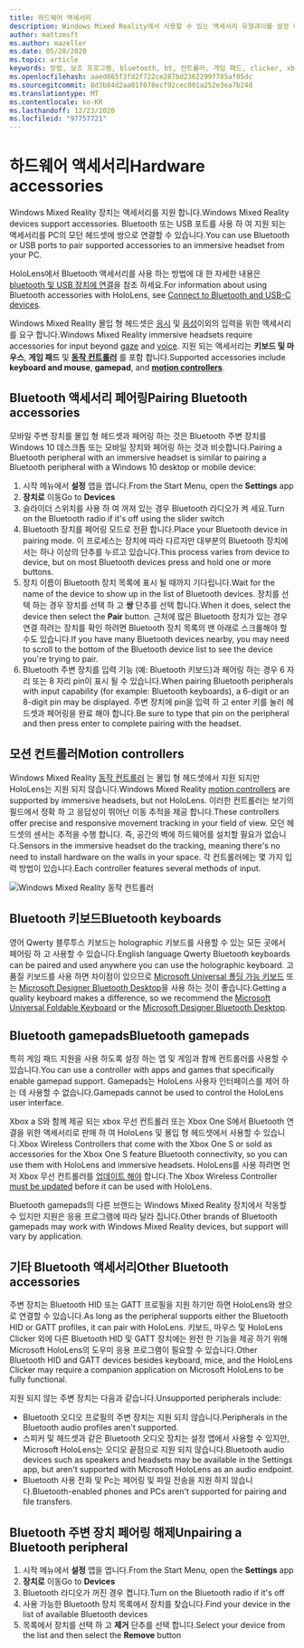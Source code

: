 ```yaml
---
title: 하드웨어 액세서리
description: Windows Mixed Reality에서 사용할 수 있는 액세서리 유형과이를 설정 하는 방법을 설명 합니다.
author: mattzmsft
ms.author: mazeller
ms.date: 05/20/2020
ms.topic: article
keywords: 방법, 보조 프로그램, bluetooth, bt, 컨트롤러, 게임 패드, clicker, xbox, 하드웨어, 혼합 현실 헤드셋, windows mixed reality 헤드셋, 가상 현실 헤드셋, 동작 컨트롤러
ms.openlocfilehash: aaed865f3fd2f722ce287bd2362299f785af05dc
ms.sourcegitcommit: 8d3b84d2aa01f078ecf92cec001a252e3ea7b24d
ms.translationtype: MT
ms.contentlocale: ko-KR
ms.lasthandoff: 12/23/2020
ms.locfileid: "97757721"
---
```

# <a name="hardware-accessories"></a><span data-ttu-id="eb246-104">하드웨어 액세서리</span><span class="sxs-lookup"><span data-stu-id="eb246-104">Hardware accessories</span></span>

<span data-ttu-id="eb246-105">Windows Mixed Reality 장치는 액세서리를 지원 합니다.</span><span class="sxs-lookup"><span data-stu-id="eb246-105">Windows Mixed Reality devices support accessories.</span></span> <span data-ttu-id="eb246-106">Bluetooth 또는 USB 포트를 사용 하 여 지원 되는 액세서리를 PC의 모던 헤드셋에 쌍으로 연결할 수 있습니다.</span><span class="sxs-lookup"><span data-stu-id="eb246-106">You can use Bluetooth or USB ports to pair supported accessories to an immersive headset from your PC.</span></span>

<span data-ttu-id="eb246-107">HoloLens에서 Bluetooth 액세서리를 사용 하는 방법에 대 한 자세한 내용은 [bluetooth 및 USB 장치에 연결](https://docs.microsoft.com/hololens/hololens-connect-devices)을 참조 하세요.</span><span class="sxs-lookup"><span data-stu-id="eb246-107">For information about using Bluetooth accessories with HoloLens, see [Connect to Bluetooth and USB-C devices](https://docs.microsoft.com/hololens/hololens-connect-devices).</span></span>

<span data-ttu-id="eb246-108">Windows Mixed Reality 몰입 형 헤드셋은 [응시](../design/gaze-and-commit.md) 및 [음성](../design/voice-input.md)이외의 입력을 위한 액세서리를 요구 합니다.</span><span class="sxs-lookup"><span data-stu-id="eb246-108">Windows Mixed Reality immersive headsets require accessories for input beyond [gaze](../design/gaze-and-commit.md) and [voice](../design/voice-input.md).</span></span> <span data-ttu-id="eb246-109">지원 되는 액세서리는 **키보드 및 마우스**, **게임 패드** 및 **[동작 컨트롤러](../design/motion-controllers.md)** 를 포함 합니다.</span><span class="sxs-lookup"><span data-stu-id="eb246-109">Supported accessories include **keyboard and mouse**, **gamepad**, and **[motion controllers](../design/motion-controllers.md)**.</span></span>

## <a name="pairing-bluetooth-accessories"></a><span data-ttu-id="eb246-110">Bluetooth 액세서리 페어링</span><span class="sxs-lookup"><span data-stu-id="eb246-110">Pairing Bluetooth accessories</span></span>

<span data-ttu-id="eb246-111">모바일 주변 장치를 몰입 형 헤드셋과 페어링 하는 것은 Bluetooth 주변 장치를 Windows 10 데스크톱 또는 모바일 장치와 페어링 하는 것과 비슷합니다.</span><span class="sxs-lookup"><span data-stu-id="eb246-111">Pairing a Bluetooth peripheral with an immersive headset is similar to pairing a Bluetooth peripheral with a Windows 10 desktop or mobile device:</span></span>

1. <span data-ttu-id="eb246-112">시작 메뉴에서 **설정** 앱을 엽니다.</span><span class="sxs-lookup"><span data-stu-id="eb246-112">From the Start Menu, open the **Settings** app</span></span>
2. <span data-ttu-id="eb246-113">**장치로** 이동</span><span class="sxs-lookup"><span data-stu-id="eb246-113">Go to **Devices**</span></span>
3. <span data-ttu-id="eb246-114">슬라이더 스위치를 사용 하 여 꺼져 있는 경우 Bluetooth 라디오가 켜 세요.</span><span class="sxs-lookup"><span data-stu-id="eb246-114">Turn on the Bluetooth radio if it's off using the slider switch</span></span>
4. <span data-ttu-id="eb246-115">Bluetooth 장치를 페어링 모드로 전환 합니다.</span><span class="sxs-lookup"><span data-stu-id="eb246-115">Place your Bluetooth device in pairing mode.</span></span> <span data-ttu-id="eb246-116">이 프로세스는 장치에 따라 다르지만 대부분의 Bluetooth 장치에서는 하나 이상의 단추를 누르고 있습니다.</span><span class="sxs-lookup"><span data-stu-id="eb246-116">This process varies from device to device, but on most Bluetooth devices press and hold one or more buttons.</span></span>
5. <span data-ttu-id="eb246-117">장치 이름이 Bluetooth 장치 목록에 표시 될 때까지 기다립니다.</span><span class="sxs-lookup"><span data-stu-id="eb246-117">Wait for the name of the device to show up in the list of Bluetooth devices.</span></span> <span data-ttu-id="eb246-118">장치를 선택 하는 경우 장치를 선택 하 고 **쌍** 단추를 선택 합니다.</span><span class="sxs-lookup"><span data-stu-id="eb246-118">When it does, select the device then select the **Pair** button.</span></span> <span data-ttu-id="eb246-119">근처에 많은 Bluetooth 장치가 있는 경우 연결 하려는 장치를 확인 하려면 Bluetooth 장치 목록의 맨 아래로 스크롤해야 할 수도 있습니다.</span><span class="sxs-lookup"><span data-stu-id="eb246-119">If you have many Bluetooth devices nearby, you may need to scroll to the bottom of the Bluetooth device list to see the device you're trying to pair.</span></span>
6. <span data-ttu-id="eb246-120">Bluetooth 주변 장치를 입력 기능 (예: Bluetooth 키보드)과 페어링 하는 경우 6 자리 또는 8 자리 pin이 표시 될 수 있습니다.</span><span class="sxs-lookup"><span data-stu-id="eb246-120">When pairing Bluetooth peripherals with input capability (for example: Bluetooth keyboards), a 6-digit or an 8-digit pin may be displayed.</span></span> <span data-ttu-id="eb246-121">주변 장치에 pin을 입력 하 고 enter 키를 눌러 헤드셋과 페어링을 완료 해야 합니다.</span><span class="sxs-lookup"><span data-stu-id="eb246-121">Be sure to type that pin on the peripheral and then press enter to complete pairing with the headset.</span></span>

## <a name="motion-controllers"></a><span data-ttu-id="eb246-122">모션 컨트롤러</span><span class="sxs-lookup"><span data-stu-id="eb246-122">Motion controllers</span></span>

<span data-ttu-id="eb246-123">Windows Mixed Reality [동작 컨트롤러](../design/motion-controllers.md) 는 몰입 형 헤드셋에서 지원 되지만 HoloLens는 지원 되지 않습니다.</span><span class="sxs-lookup"><span data-stu-id="eb246-123">Windows Mixed Reality [motion controllers](../design/motion-controllers.md) are supported by immersive headsets, but not HoloLens.</span></span> <span data-ttu-id="eb246-124">이러한 컨트롤러는 보기의 필드에서 정확 하 고 응답성이 뛰어난 이동 추적을 제공 합니다.</span><span class="sxs-lookup"><span data-stu-id="eb246-124">These controllers offer precise and responsive movement tracking in your field of view.</span></span> <span data-ttu-id="eb246-125">모던 헤드셋의 센서는 추적을 수행 합니다. 즉, 공간의 벽에 하드웨어를 설치할 필요가 없습니다.</span><span class="sxs-lookup"><span data-stu-id="eb246-125">Sensors in the immersive headset do the tracking, meaning there's no need to install hardware on the walls in your space.</span></span> <span data-ttu-id="eb246-126">각 컨트롤러에는 몇 가지 입력 방법이 있습니다.</span><span class="sxs-lookup"><span data-stu-id="eb246-126">Each controller features several methods of input.</span></span>

![Windows Mixed Reality 동작 컨트롤러](../design/images/winmr-ck-1080x1080-350px.jpg)

## <a name="bluetooth-keyboards"></a><span data-ttu-id="eb246-128">Bluetooth 키보드</span><span class="sxs-lookup"><span data-stu-id="eb246-128">Bluetooth keyboards</span></span>

<span data-ttu-id="eb246-129">영어 Qwerty 블루투스 키보드는 holographic 키보드를 사용할 수 있는 모든 곳에서 페어링 하 고 사용할 수 있습니다.</span><span class="sxs-lookup"><span data-stu-id="eb246-129">English language Qwerty Bluetooth keyboards can be paired and used anywhere you can use the holographic keyboard.</span></span> <span data-ttu-id="eb246-130">고품질 키보드를 사용 하면 차이점이 있으므로 [Microsoft Universal 폴딩 가능 키보드](https://www.microsoft.com/accessories/products/keyboards/universal-foldable-keyboard/gu5-00001) 또는 [Microsoft Designer Bluetooth Desktop](https://www.microsoft.com/accessories/products/keyboards/designer-bluetooth-desktop/7n9-00001)을 사용 하는 것이 좋습니다.</span><span class="sxs-lookup"><span data-stu-id="eb246-130">Getting a quality keyboard makes a difference, so we recommend the [Microsoft Universal Foldable Keyboard](https://www.microsoft.com/accessories/products/keyboards/universal-foldable-keyboard/gu5-00001) or the [Microsoft Designer Bluetooth Desktop](https://www.microsoft.com/accessories/products/keyboards/designer-bluetooth-desktop/7n9-00001).</span></span>

## <a name="bluetooth-gamepads"></a><span data-ttu-id="eb246-131">Bluetooth gamepads</span><span class="sxs-lookup"><span data-stu-id="eb246-131">Bluetooth gamepads</span></span>

<span data-ttu-id="eb246-132">특히 게임 패드 지원을 사용 하도록 설정 하는 앱 및 게임과 함께 컨트롤러를 사용할 수 있습니다.</span><span class="sxs-lookup"><span data-stu-id="eb246-132">You can use a controller with apps and games that specifically enable gamepad support.</span></span> <span data-ttu-id="eb246-133">Gamepads는 HoloLens 사용자 인터페이스를 제어 하는 데 사용할 수 없습니다.</span><span class="sxs-lookup"><span data-stu-id="eb246-133">Gamepads cannot be used to control the HoloLens user interface.</span></span>

<span data-ttu-id="eb246-134">Xbox a S와 함께 제공 되는 xbox 무선 컨트롤러 또는 Xbox One S에서 Bluetooth 연결을 위한 액세서리로 판매 하 여 HoloLens 및 몰입 형 헤드셋에서 사용할 수 있습니다.</span><span class="sxs-lookup"><span data-stu-id="eb246-134">Xbox Wireless Controllers that come with the Xbox One S or sold as accessories for the Xbox One S feature Bluetooth connectivity, so you can use them with HoloLens and immersive headsets.</span></span> <span data-ttu-id="eb246-135">HoloLens를 사용 하려면 먼저 Xbox 무선 컨트롤러를 [업데이트 해야](https://support.xbox.com/xbox-one/accessories/update-controller-for-stereo-headset-adapter) 합니다.</span><span class="sxs-lookup"><span data-stu-id="eb246-135">The Xbox Wireless Controller [must be updated](https://support.xbox.com/xbox-one/accessories/update-controller-for-stereo-headset-adapter) before it can be used with HoloLens.</span></span>

<span data-ttu-id="eb246-136">Bluetooth gamepads의 다른 브랜드는 Windows Mixed Reality 장치에서 작동할 수 있지만 지원은 응용 프로그램에 따라 달라 집니다.</span><span class="sxs-lookup"><span data-stu-id="eb246-136">Other brands of Bluetooth gamepads may work with Windows Mixed Reality devices, but support will vary by application.</span></span>

## <a name="other-bluetooth-accessories"></a><span data-ttu-id="eb246-137">기타 Bluetooth 액세서리</span><span class="sxs-lookup"><span data-stu-id="eb246-137">Other Bluetooth accessories</span></span>

<span data-ttu-id="eb246-138">주변 장치는 Bluetooth HID 또는 GATT 프로필을 지원 하기만 하면 HoloLens와 쌍으로 연결할 수 있습니다.</span><span class="sxs-lookup"><span data-stu-id="eb246-138">As long as the peripheral supports either the Bluetooth HID or GATT profiles, it can pair with HoloLens.</span></span> <span data-ttu-id="eb246-139">키보드, 마우스 및 HoloLens Clicker 외에 다른 Bluetooth HID 및 GATT 장치에는 완전 한 기능을 제공 하기 위해 Microsoft HoloLens의 도우미 응용 프로그램이 필요할 수 있습니다.</span><span class="sxs-lookup"><span data-stu-id="eb246-139">Other Bluetooth HID and GATT devices besides keyboard, mice, and the HoloLens Clicker may require a companion application on Microsoft HoloLens to be fully functional.</span></span>

<span data-ttu-id="eb246-140">지원 되지 않는 주변 장치는 다음과 같습니다.</span><span class="sxs-lookup"><span data-stu-id="eb246-140">Unsupported peripherals include:</span></span>

* <span data-ttu-id="eb246-141">Bluetooth 오디오 프로필의 주변 장치는 지원 되지 않습니다.</span><span class="sxs-lookup"><span data-stu-id="eb246-141">Peripherals in the Bluetooth audio profiles aren't supported.</span></span>
* <span data-ttu-id="eb246-142">스피커 및 헤드셋과 같은 Bluetooth 오디오 장치는 설정 앱에서 사용할 수 있지만, Microsoft HoloLens는 오디오 끝점으로 지원 되지 않습니다.</span><span class="sxs-lookup"><span data-stu-id="eb246-142">Bluetooth audio devices such as speakers and headsets may be available in the Settings app, but aren't supported with Microsoft HoloLens as an audio endpoint.</span></span>
* <span data-ttu-id="eb246-143">Bluetooth 사용 전화 및 Pc는 페어링 및 파일 전송을 지원 하지 않습니다.</span><span class="sxs-lookup"><span data-stu-id="eb246-143">Bluetooth-enabled phones and PCs aren't supported for pairing and file transfers.</span></span>

## <a name="unpairing-a-bluetooth-peripheral"></a><span data-ttu-id="eb246-144">Bluetooth 주변 장치 페어링 해제</span><span class="sxs-lookup"><span data-stu-id="eb246-144">Unpairing a Bluetooth peripheral</span></span>

1. <span data-ttu-id="eb246-145">시작 메뉴에서 **설정** 앱을 엽니다.</span><span class="sxs-lookup"><span data-stu-id="eb246-145">From the Start Menu, open the **Settings** app</span></span>
2. <span data-ttu-id="eb246-146">**장치로** 이동</span><span class="sxs-lookup"><span data-stu-id="eb246-146">Go to **Devices**</span></span>
3. <span data-ttu-id="eb246-147">Bluetooth 라디오가 꺼진 경우 켭니다.</span><span class="sxs-lookup"><span data-stu-id="eb246-147">Turn on the Bluetooth radio if it's off</span></span>
4. <span data-ttu-id="eb246-148">사용 가능한 Bluetooth 장치 목록에서 장치를 찾습니다.</span><span class="sxs-lookup"><span data-stu-id="eb246-148">Find your device in the list of available Bluetooth devices</span></span>
5. <span data-ttu-id="eb246-149">목록에서 장치를 선택 하 고 **제거** 단추를 선택 합니다.</span><span class="sxs-lookup"><span data-stu-id="eb246-149">Select your device from the list and then select the **Remove** button</span></span>
